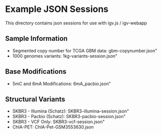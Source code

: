 # Example JSON Sessions

This directory contains json sessions for use with igv.js / igv-webapp

## Sample Information

* Segmented copy number for TCGA GBM data:    gbm-copynumber.json"
* 1000 genomes variants:    1kg-variants-session.json"

## Base Modifications

* 5mC and 6mA Modifications: 6mA_pacbio.json"

## Structural Variants

* SKBR3 - Illumina (Schatz):  SKBR3-illumina-session.json"
* SKBR3 - Pacbio (Schatz):  SKBR3-pacbio-session.json"
* SKBR3 - VCF Only:  SKBR3-vcf-session.json"
* ChIA-PET:  ChIA-Pet-GSM3553630.json
